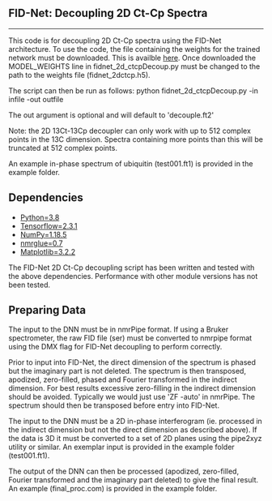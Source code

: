 FID-Net: Decoupling 2D Ct-Cp Spectra
------------
------------
This code is for decoupling 2D Ct-Cp spectra using the FID-Net architecture.
To use the code, the file containing the weights for the trained network must be
downloaded. This is availble [here](https://www.dropbox.com/s/48yj5747qkdqgak/jcoup_2dctcp.h5?dl=0).
Once downloaded the MODEL_WEIGHTS line in fidnet_2d_ctcpDecoup.py must be changed to the
path to the weights file (fidnet_2dctcp.h5).

The script can then be run as follows:
python fidnet_2d_ctcpDecoup.py -in infile -out outfile

The out argument is optional and will default to 'decouple.ft2'

Note: the 2D 13Ct-13Cp decoupler can only work with up to 512 complex points in the
13C dimension. Spectra containing more points than this will be truncated at
512 complex points.

An example in-phase spectrum of ubiquitin (test001.ft1) is provided in the example
folder.

Dependencies
------------
  * [Python=3.8](https://www.python.org/downloads/)
  * [Tensorflow=2.3.1](https://www.tensorflow.org/install)
  * [NumPy=1.18.5](https://www.scipy.org/scipylib/download.html)
  * [nmrglue=0.7](https://nmrglue.readthedocs.io/en/latest/install.html)
  * [Matplotlib=3.2.2](http://matplotlib.org/users/installing.html)

  The FID-Net 2D Ct-Cp decoupling script has been written and tested with the
  above dependencies. Performance with other module versions has not been tested.


Preparing Data
-------------
The input to the DNN must be in nmrPipe format. If using a Bruker spectrometer,
the raw FID file (ser) must be converted to nmrpipe format using the DMX flag for
FID-Net decoupling to perform correctly.

Prior to input into FID-Net, the direct dimension of the spectrum is phased but
the imaginary part is not deleted. The spectrum is then transposed, apodized,
zero-filled, phased and Fourier transformed in the indirect dimension. For best
results excessive zero-filling in the indirect dimension should be avoided.
Typically we would just use 'ZF -auto' in nmrPipe. The spectrum should then be
transposed before entry into FID-Net.

The input to the DNN must be a 2D in-phase interferogram (ie. processed in the
indirect dimension but not the direct dimension as described above). If the data
is 3D it must be converted to a set of 2D planes using the pipe2xyz utility or
similar. An exemplar input is provided in the example folder (test001.ft1).

The output of the DNN can then be processed (apodized, zero-filled, Fourier
transformed and the imaginary part deleted) to give the final result. An example
(final_proc.com) is provided in the example folder.
